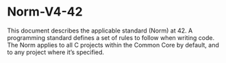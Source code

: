 # Norm-V4-42
This document describes the applicable standard (Norm) at 42. A programming standard defines a set of rules to follow when writing code. The Norm applies to all C projects within the Common Core by default, and to any project where it’s specified.
